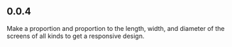 ## 0.0.4

Make a proportion and proportion to the length, width, and diameter of the screens of all kinds to get a responsive design.
